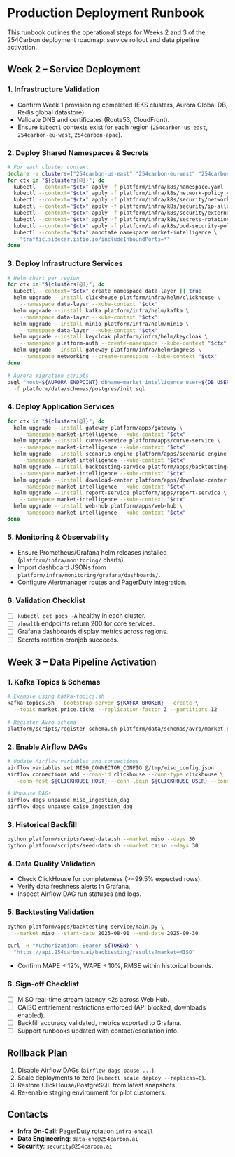 # Production Deployment Runbook

This runbook outlines the operational steps for Weeks 2 and 3 of the 254Carbon deployment roadmap:
service rollout and data pipeline activation.

## Week 2 – Service Deployment

### 1. Infrastructure Validation
- Confirm Week 1 provisioning completed (EKS clusters, Aurora Global DB, Redis global datastore).
- Validate DNS and certificates (Route53, CloudFront).
- Ensure `kubectl` contexts exist for each region (`254carbon-us-east`, `254carbon-eu-west`, `254carbon-apac`).

### 2. Deploy Shared Namespaces & Secrets
```bash
# For each cluster context
declare -a clusters=("254carbon-us-east" "254carbon-eu-west" "254carbon-apac")
for ctx in "${clusters[@]}"; do
  kubectl --context="$ctx" apply -f platform/infra/k8s/namespace.yaml
  kubectl --context="$ctx" apply -f platform/infra/k8s/network-policy.yaml
  kubectl --context="$ctx" apply -f platform/infra/k8s/security/network-policies.yaml
  kubectl --context="$ctx" apply -f platform/infra/k8s/security/ip-allowlist.yaml
  kubectl --context="$ctx" apply -f platform/infra/k8s/security/external-secrets.yaml
  kubectl --context="$ctx" apply -f platform/infra/k8s/secrets-rotation-cronjob.yaml
  kubectl --context="$ctx" apply -f platform/infra/k8s/pod-security-policy.yaml
  kubectl --context="$ctx" annotate namespace market-intelligence \
    "traffic.sidecar.istio.io/includeInboundPorts=*"
done
```

### 3. Deploy Infrastructure Services
```bash
# Helm chart per region
for ctx in "${clusters[@]}"; do
  kubectl --context="$ctx" create namespace data-layer || true
  helm upgrade --install clickhouse platform/infra/helm/clickhouse \
    --namespace data-layer --kube-context "$ctx"
  helm upgrade --install kafka platform/infra/helm/kafka \
    --namespace data-layer --kube-context "$ctx"
  helm upgrade --install minio platform/infra/helm/minio \
    --namespace data-layer --kube-context "$ctx"
  helm upgrade --install keycloak platform/infra/helm/keycloak \
    --namespace platform-auth --create-namespace --kube-context "$ctx"
  helm upgrade --install gateway platform/infra/helm/ingress \
    --namespace networking --create-namespace --kube-context "$ctx"
done

# Aurora migration scripts
psql "host=${AURORA_ENDPOINT} dbname=market_intelligence user=${DB_USER} password=${DB_PASS}" \
  -f platform/data/schemas/postgres/init.sql
```

### 4. Deploy Application Services
```bash
for ctx in "${clusters[@]}"; do
  helm upgrade --install gateway platform/apps/gateway \
    --namespace market-intelligence --kube-context "$ctx"
  helm upgrade --install curve-service platform/apps/curve-service \
    --namespace market-intelligence --kube-context "$ctx"
  helm upgrade --install scenario-engine platform/apps/scenario-engine \
    --namespace market-intelligence --kube-context "$ctx"
  helm upgrade --install backtesting-service platform/apps/backtesting-service \
    --namespace market-intelligence --kube-context "$ctx"
  helm upgrade --install download-center platform/apps/download-center \
    --namespace market-intelligence --kube-context "$ctx"
  helm upgrade --install report-service platform/apps/report-service \
    --namespace market-intelligence --kube-context "$ctx"
  helm upgrade --install web-hub platform/apps/web-hub \
    --namespace market-intelligence --kube-context "$ctx"
done
```

### 5. Monitoring & Observability
- Ensure Prometheus/Grafana helm releases installed (`platform/infra/monitoring/` charts).
- Import dashboard JSONs from `platform/infra/monitoring/grafana/dashboards/`.
- Configure Alertmanager routes and PagerDuty integration.

### 6. Validation Checklist
- [ ] `kubectl get pods -A` healthy in each cluster.
- [ ] `/health` endpoints return 200 for core services.
- [ ] Grafana dashboards display metrics across regions.
- [ ] Secrets rotation cronjob succeeds.

## Week 3 – Data Pipeline Activation

### 1. Kafka Topics & Schemas
```bash
# Example using kafka-topics.sh
kafka-topics.sh --bootstrap-server ${KAFKA_BROKER} --create \
  --topic market.price.ticks --replication-factor 3 --partitions 12

# Register Avro schema
platform/scripts/register-schema.sh platform/data/schemas/avro/market_price_ticks.avsc
```

### 2. Enable Airflow DAGs
```bash
# Update Airflow variables and connections
airflow variables set MISO_CONNECTOR_CONFIG @/tmp/miso_config.json
airflow connections add --conn-id clickhouse --conn-type clickhouse \
  --conn-host ${CLICKHOUSE_HOST} --conn-login ${CLICKHOUSE_USER} --conn-password ${CLICKHOUSE_PASS}

# Unpause DAGs
airflow dags unpause miso_ingestion_dag
airflow dags unpause caiso_ingestion_dag
```

### 3. Historical Backfill
```bash
python platform/scripts/seed-data.sh --market miso --days 30
python platform/scripts/seed-data.sh --market caiso --days 30
```

### 4. Data Quality Validation
- Check ClickHouse for completeness (>=99.5% expected rows).
- Verify data freshness alerts in Grafana.
- Inspect Airflow DAG run statuses and logs.

### 5. Backtesting Validation
```bash
python platform/apps/backtesting-service/main.py \
  --market miso --start-date 2025-08-01 --end-date 2025-09-30

curl -H "Authorization: Bearer ${TOKEN}" \
  "https://api.254carbon.ai/backtesting/results?market=MISO"
```
- Confirm MAPE ≤ 12%, WAPE ≤ 10%, RMSE within historical bounds.

### 6. Sign-off Checklist
- [ ] MISO real-time stream latency <2s across Web Hub.
- [ ] CAISO entitlement restrictions enforced (API blocked, downloads enabled).
- [ ] Backfill accuracy validated, metrics exported to Grafana.
- [ ] Support runbooks updated with contact/escalation info.

## Rollback Plan
1. Disable Airflow DAGs (`airflow dags pause ...`).
2. Scale deployments to zero (`kubectl scale deploy --replicas=0`).
3. Restore ClickHouse/PostgreSQL from latest snapshots.
4. Re-enable staging environment for pilot customers.

## Contacts
- **Infra On-Call**: PagerDuty rotation `infra-oncall`
- **Data Engineering**: `data-eng@254carbon.ai`
- **Security**: `security@254carbon.ai`

